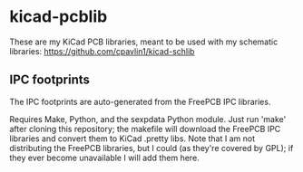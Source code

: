 kicad-pcblib
============

These are my KiCad PCB libraries, meant to be used with my schematic
libraries: https://github.com/cpavlin1/kicad-schlib


IPC footprints
--------------

The IPC footprints are auto-generated from the FreePCB IPC libraries.

Requires Make, Python, and the sexpdata Python module. Just run 'make' after
cloning this repository; the makefile will download the FreePCB IPC libraries and
convert them to KiCad .pretty libs. Note that I am not distributing the FreePCB
libraries, but I could (as they're covered by GPL); if they ever become
unavailable I will add them here.


